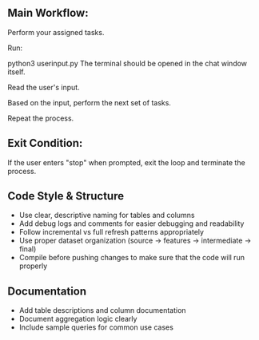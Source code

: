 
## Main Workflow:

Perform your assigned tasks.

Run:

python3 userinput.py
The terminal should be opened in the chat window itself.

Read the user's input.

Based on the input, perform the next set of tasks.

Repeat the process.

## Exit Condition:

If the user enters "stop" when prompted, exit the loop and terminate the process.


## Code Style & Structure
- Use clear, descriptive naming for tables and columns
- Add debug logs and comments for easier debugging and readability
- Follow incremental vs full refresh patterns appropriately
- Use proper dataset organization (source -> features -> intermediate -> final)
- Compile before pushing changes to make sure that the code will run properly


## Documentation
- Add table descriptions and column documentation
- Document aggregation logic clearly
- Include sample queries for common use cases
